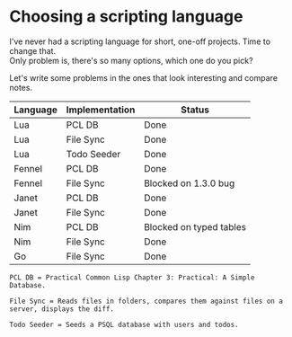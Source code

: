 # Choosing a scripting language

I've never had a scripting language for short, one-off projects. Time to change that.  
Only problem is, there's so many options, which one do you pick?

Let's write some problems in the ones that look interesting and compare notes.

| Language | Implementation | Status                  |
| -------- | -------------- | ----------------------- |
| Lua      | PCL DB         | Done                    |
| Lua      | File Sync      | Done                    |
| Lua      | Todo Seeder    | Done                    |
| Fennel   | PCL DB         | Done                    |
| Fennel   | File Sync      | Blocked on 1.3.0 bug    |
| Janet    | PCL DB         | Done                    |
| Janet    | File Sync      | Done                    |
| Nim      | PCL DB         | Blocked on typed tables |
| Nim      | File Sync      | Done                    |
| Go       | File Sync      | Done                    |

```
PCL DB = Practical Common Lisp Chapter 3: Practical: A Simple Database.

File Sync = Reads files in folders, compares them against files on a server, displays the diff.

Todo Seeder = Seeds a PSQL database with users and todos.
```
